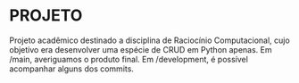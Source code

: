 # PROJETO
  Projeto acadêmico destinado a disciplina de Raciocínio Computacional, cujo objetivo era desenvolver uma espécie de CRUD em Python apenas.
  Em /main, averiguamos o produto final.
  Em /development, é possível acompanhar alguns dos commits.
